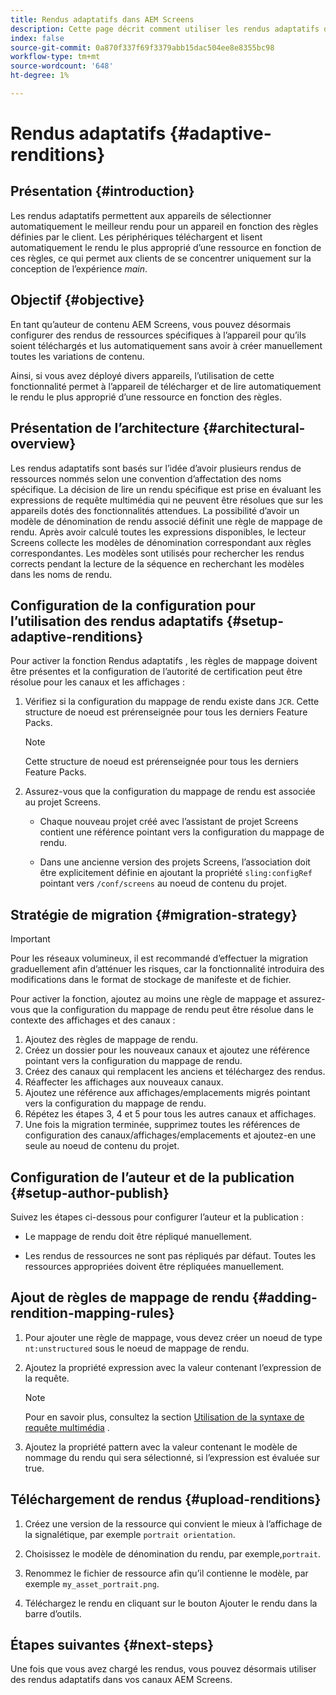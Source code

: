 ```yaml
---
title: Rendus adaptatifs dans AEM Screens
description: Cette page décrit comment utiliser les rendus adaptatifs dans AEM Screens.
index: false
source-git-commit: 0a870f337f69f3379abb15dac504ee8e8355bc98
workflow-type: tm+mt
source-wordcount: '648'
ht-degree: 1%

---
```


# Rendus adaptatifs {#adaptive-renditions}

## Présentation {#introduction}

Les rendus adaptatifs permettent aux appareils de sélectionner automatiquement le meilleur rendu pour un appareil en fonction des règles définies par le client. Les périphériques téléchargent et lisent automatiquement le rendu le plus approprié d’une ressource en fonction de ces règles, ce qui permet aux clients de se concentrer uniquement sur la conception de l’expérience *main*.

## Objectif {#objective}

En tant qu’auteur de contenu AEM Screens, vous pouvez désormais configurer des rendus de ressources spécifiques à l’appareil pour qu’ils soient téléchargés et lus automatiquement sans avoir à créer manuellement toutes les variations de contenu.

Ainsi, si vous avez déployé divers appareils, l’utilisation de cette fonctionnalité permet à l’appareil de télécharger et de lire automatiquement le rendu le plus approprié d’une ressource en fonction des règles.

## Présentation de l’architecture {#architectural-overview}

Les rendus adaptatifs sont basés sur l’idée d’avoir plusieurs rendus de ressources nommés selon une convention d’affectation des noms spécifique. La décision de lire un rendu spécifique est prise en évaluant les expressions de requête multimédia qui ne peuvent être résolues que sur les appareils dotés des fonctionnalités attendues. La possibilité d’avoir un modèle de dénomination de rendu associé définit une règle de mappage de rendu. Après avoir calculé toutes les expressions disponibles, le lecteur Screens collecte les modèles de dénomination correspondant aux règles correspondantes. Les modèles sont utilisés pour rechercher les rendus corrects pendant la lecture de la séquence en recherchant les modèles dans les noms de rendu.


## Configuration de la configuration pour l’utilisation des rendus adaptatifs {#setup-adaptive-renditions}

Pour activer la fonction Rendus adaptatifs , les règles de mappage doivent être présentes et la configuration de l’autorité de certification peut être résolue pour les canaux et les affichages :

1. Vérifiez si la configuration du mappage de rendu existe dans `JCR`. Cette structure de noeud est prérenseignée pour tous les derniers Feature Packs.

   >[!NOTE]
   >Cette structure de noeud est prérenseignée pour tous les derniers Feature Packs.


1. Assurez-vous que la configuration du mappage de rendu est associée au projet Screens.

   * Chaque nouveau projet créé avec l’assistant de projet Screens contient une référence pointant vers la configuration du mappage de rendu.

   * Dans une ancienne version des projets Screens, l’association doit être explicitement définie en ajoutant la propriété `sling:configRef` pointant vers `/conf/screens` au noeud de contenu du projet.

## Stratégie de migration {#migration-strategy}

>[!IMPORTANT]
>Pour les réseaux volumineux, il est recommandé d’effectuer la migration graduellement afin d’atténuer les risques, car la fonctionnalité introduira des modifications dans le format de stockage de manifeste et de fichier.

Pour activer la fonction, ajoutez au moins une règle de mappage et assurez-vous que la configuration du mappage de rendu peut être résolue dans le contexte des affichages et des canaux :

1. Ajoutez des règles de mappage de rendu.
1. Créez un dossier pour les nouveaux canaux et ajoutez une référence pointant vers la configuration du mappage de rendu.
1. Créez des canaux qui remplacent les anciens et téléchargez des rendus.
1. Réaffecter les affichages aux nouveaux canaux.
1. Ajoutez une référence aux affichages/emplacements migrés pointant vers la configuration du mappage de rendu.
1. Répétez les étapes 3, 4 et 5 pour tous les autres canaux et affichages.
1. Une fois la migration terminée, supprimez toutes les références de configuration des canaux/affichages/emplacements et ajoutez-en une seule au noeud de contenu du projet.

## Configuration de l’auteur et de la publication {#setup-author-publish}

Suivez les étapes ci-dessous pour configurer l’auteur et la publication :

* Le mappage de rendu doit être répliqué manuellement.

* Les rendus de ressources ne sont pas répliqués par défaut. Toutes les ressources appropriées doivent être répliquées manuellement.


## Ajout de règles de mappage de rendu {#adding-rendition-mapping-rules}

1. Pour ajouter une règle de mappage, vous devez créer un noeud de type `nt:unstructured` sous le noeud de mappage de rendu.

1. Ajoutez la propriété expression avec la valeur contenant l’expression de la requête.

   >[!NOTE]
   >Pour en savoir plus, consultez la section [Utilisation de la syntaxe de requête multimédia](https://developer.mozilla.org/en-US/docs/Web/CSS/Media_Queries/Using_media_queries) .

1. Ajoutez la propriété pattern avec la valeur contenant le modèle de nommage du rendu qui sera sélectionné, si l’expression est évaluée sur true.

## Téléchargement de rendus {#upload-renditions}

1. Créez une version de la ressource qui convient le mieux à l’affichage de la signalétique, par exemple `portrait orientation`.

1. Choisissez le modèle de dénomination du rendu, par exemple,`portrait`.

1. Renommez le fichier de ressource afin qu’il contienne le modèle, par exemple `my_asset_portrait.png`.

1. Téléchargez le rendu en cliquant sur le bouton Ajouter le rendu dans la barre d’outils.


## Étapes suivantes {#next-steps}

Une fois que vous avez chargé les rendus, vous pouvez désormais utiliser des rendus adaptatifs dans vos canaux AEM Screens.
